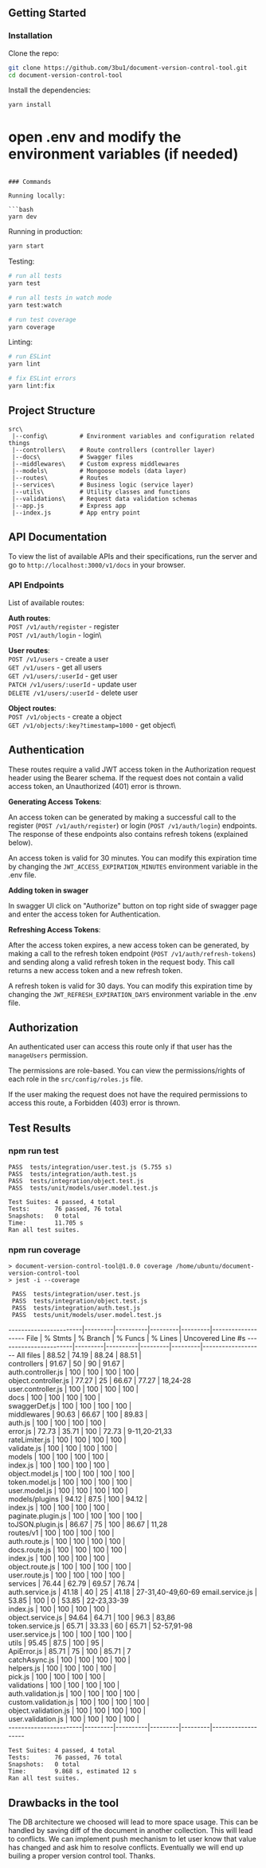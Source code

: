 ## Getting Started

### Installation

Clone the repo:

```bash
git clone https://github.com/3bu1/document-version-control-tool.git
cd document-version-control-tool
```

Install the dependencies:

```bash
yarn install
```

# open .env and modify the environment variables (if needed)
```

### Commands

Running locally:

```bash
yarn dev
```

Running in production:

```bash
yarn start
```

Testing:

```bash
# run all tests
yarn test

# run all tests in watch mode
yarn test:watch

# run test coverage
yarn coverage
```

Linting:

```bash
# run ESLint
yarn lint

# fix ESLint errors
yarn lint:fix

```

## Project Structure

```
src\
 |--config\         # Environment variables and configuration related things
 |--controllers\    # Route controllers (controller layer)
 |--docs\           # Swagger files
 |--middlewares\    # Custom express middlewares
 |--models\         # Mongoose models (data layer)
 |--routes\         # Routes
 |--services\       # Business logic (service layer)
 |--utils\          # Utility classes and functions
 |--validations\    # Request data validation schemas
 |--app.js          # Express app
 |--index.js        # App entry point
```

## API Documentation

To view the list of available APIs and their specifications, run the server and go to `http://localhost:3000/v1/docs` in your browser.

### API Endpoints

List of available routes:

**Auth routes**:\
`POST /v1/auth/register` - register\
`POST /v1/auth/login` - login\

**User routes**:\
`POST /v1/users` - create a user\
`GET /v1/users` - get all users\
`GET /v1/users/:userId` - get user\
`PATCH /v1/users/:userId` - update user\
`DELETE /v1/users/:userId` - delete user

**Object routes**:\
`POST /v1/objects` - create a object\
`GET /v1/objects/:key?timestamp=1000` - get object\


## Authentication

These routes require a valid JWT access token in the Authorization request header using the Bearer schema. If the request does not contain a valid access token, an Unauthorized (401) error is thrown.

**Generating Access Tokens**:

An access token can be generated by making a successful call to the register (`POST /v1/auth/register`) or login (`POST /v1/auth/login`) endpoints. The response of these endpoints also contains refresh tokens (explained below).

An access token is valid for 30 minutes. You can modify this expiration time by changing the `JWT_ACCESS_EXPIRATION_MINUTES` environment variable in the .env file.

**Adding token in swager**

In swagger UI click on "Authorize" button on top right side of swagger page and enter the access token for Authentication. 

**Refreshing Access Tokens**:

After the access token expires, a new access token can be generated, by making a call to the refresh token endpoint (`POST /v1/auth/refresh-tokens`) and sending along a valid refresh token in the request body. This call returns a new access token and a new refresh token.

A refresh token is valid for 30 days. You can modify this expiration time by changing the `JWT_REFRESH_EXPIRATION_DAYS` environment variable in the .env file.

## Authorization

An authenticated user can access this route only if that user has the `manageUsers` permission.

The permissions are role-based. You can view the permissions/rights of each role in the `src/config/roles.js` file.

If the user making the request does not have the required permissions to access this route, a Forbidden (403) error is thrown.

## Test Results

### npm run test

 ```
 PASS  tests/integration/user.test.js (5.755 s)
 PASS  tests/integration/auth.test.js 
 PASS  tests/integration/object.test.js 
 PASS  tests/unit/models/user.model.test.js
```
```
Test Suites: 4 passed, 4 total
Tests:       76 passed, 76 total
Snapshots:   0 total
Time:        11.705 s
Ran all test suites.
```
### npm run coverage

```
> document-version-control-tool@1.0.0 coverage /home/ubuntu/document-version-control-tool
> jest -i --coverage

 PASS  tests/integration/user.test.js
 PASS  tests/integration/object.test.js
 PASS  tests/integration/auth.test.js
 PASS  tests/unit/models/user.model.test.js
 ```
-----------------------|---------|----------|---------|---------|-------------------
File                   | % Stmts | % Branch | % Funcs | % Lines | Uncovered Line #s 
-----------------------|---------|----------|---------|---------|-------------------
All files              |   88.52 |    74.19 |   88.24 |   88.51 |                   
 controllers           |   91.67 |       50 |      90 |   91.67 |                   
  auth.controller.js   |     100 |      100 |     100 |     100 |                   
  object.controller.js |   77.27 |       25 |   66.67 |   77.27 | 18,24-28          
  user.controller.js   |     100 |      100 |     100 |     100 |                   
 docs                  |     100 |      100 |     100 |     100 |                   
  swaggerDef.js        |     100 |      100 |     100 |     100 |                   
 middlewares           |   90.63 |    66.67 |     100 |   89.83 |                   
  auth.js              |     100 |      100 |     100 |     100 |                   
  error.js             |   72.73 |    35.71 |     100 |   72.73 | 9-11,20-21,33     
  rateLimiter.js       |     100 |      100 |     100 |     100 |                   
  validate.js          |     100 |      100 |     100 |     100 |                   
 models                |     100 |      100 |     100 |     100 |                   
  index.js             |     100 |      100 |     100 |     100 |                   
  object.model.js      |     100 |      100 |     100 |     100 |                   
  token.model.js       |     100 |      100 |     100 |     100 |                   
  user.model.js        |     100 |      100 |     100 |     100 |                   
 models/plugins        |   94.12 |     87.5 |     100 |   94.12 |                   
  index.js             |     100 |      100 |     100 |     100 |                   
  paginate.plugin.js   |     100 |      100 |     100 |     100 |                   
  toJSON.plugin.js     |   86.67 |       75 |     100 |   86.67 | 11,28             
 routes/v1             |     100 |      100 |     100 |     100 |                   
  auth.route.js        |     100 |      100 |     100 |     100 |                   
  docs.route.js        |     100 |      100 |     100 |     100 |                   
  index.js             |     100 |      100 |     100 |     100 |                   
  object.route.js      |     100 |      100 |     100 |     100 |                   
  user.route.js        |     100 |      100 |     100 |     100 |                   
 services              |   76.44 |    62.79 |   69.57 |   76.74 |                   
  auth.service.js      |   41.18 |       40 |      25 |   41.18 | 27-31,40-49,60-69 
  email.service.js     |   53.85 |      100 |       0 |   53.85 | 22-23,33-39       
  index.js             |     100 |      100 |     100 |     100 |                   
  object.service.js    |   94.64 |    64.71 |     100 |    96.3 | 83,86             
  token.service.js     |   65.71 |    33.33 |      60 |   65.71 | 52-57,91-98       
  user.service.js      |     100 |      100 |     100 |     100 |                   
 utils                 |   95.45 |     87.5 |     100 |      95 |                   
  ApiError.js          |   85.71 |       75 |     100 |   85.71 | 7                 
  catchAsync.js        |     100 |      100 |     100 |     100 |                   
  helpers.js           |     100 |      100 |     100 |     100 |                   
  pick.js              |     100 |      100 |     100 |     100 |                   
 validations           |     100 |      100 |     100 |     100 |                   
  auth.validation.js   |     100 |      100 |     100 |     100 |                   
  custom.validation.js |     100 |      100 |     100 |     100 |                   
  object.validation.js |     100 |      100 |     100 |     100 |                   
  user.validation.js   |     100 |      100 |     100 |     100 |                   
-----------------------|---------|----------|---------|---------|-------------------

```
Test Suites: 4 passed, 4 total
Tests:       76 passed, 76 total
Snapshots:   0 total
Time:        9.868 s, estimated 12 s
Ran all test suites.
```

## Drawbacks in the tool

The DB architecture we choosed will lead to more space usage. This can be handled by saving diff of the document in another collection. 
This will lead to conflicts. We can implement push mechanism to let user know that value has changed and ask him to resolve conflicts. Eventually we will end up builing a proper version control tool. Thanks.

